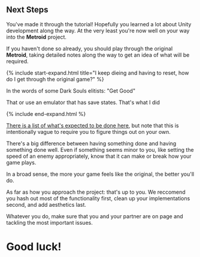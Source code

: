 ## Next Steps

You've made it through the tutorial! Hopefully you learned a lot about Unity development along the way. At the very least you're now well on your way into the **Metroid** project.

If you haven't done so already, you should play through the original **Metroid**, taking detailed notes along the way to get an idea of what will be required.

{% include start-expand.html title="I keep dieing and having to reset, how do I get through the original game?" %}
<p>In the words of some Dark Souls elitists: "Get Good"</p>
<p>That or use an emulator that has save states. That's what I did</p>
{% include end-expand.html %}

[There is a list of what's expected to be done here]("https://docs.google.com/spreadsheets/d/1xh1qqKgpKQuK0o_wfihxVVl7m4TRGO55rwoX7OcEn5s/"), but note that this is intentionally vague to require you to figure things out on your own.

There's a big difference between having something done and having something done well. Even if something seems minor to you, like setting the speed of an enemy appropriately, know that it can make or break how your game plays.

In a broad sense, the more your game feels like the original, the better you'll do.

As far as how you approach the project: that's up to you. We reccomend you hash out most of the functionality first, clean up your implementations second, and add aesthetics last.

Whatever you do, make sure that you and your partner are on page and tackling the most important issues.

# Good luck!